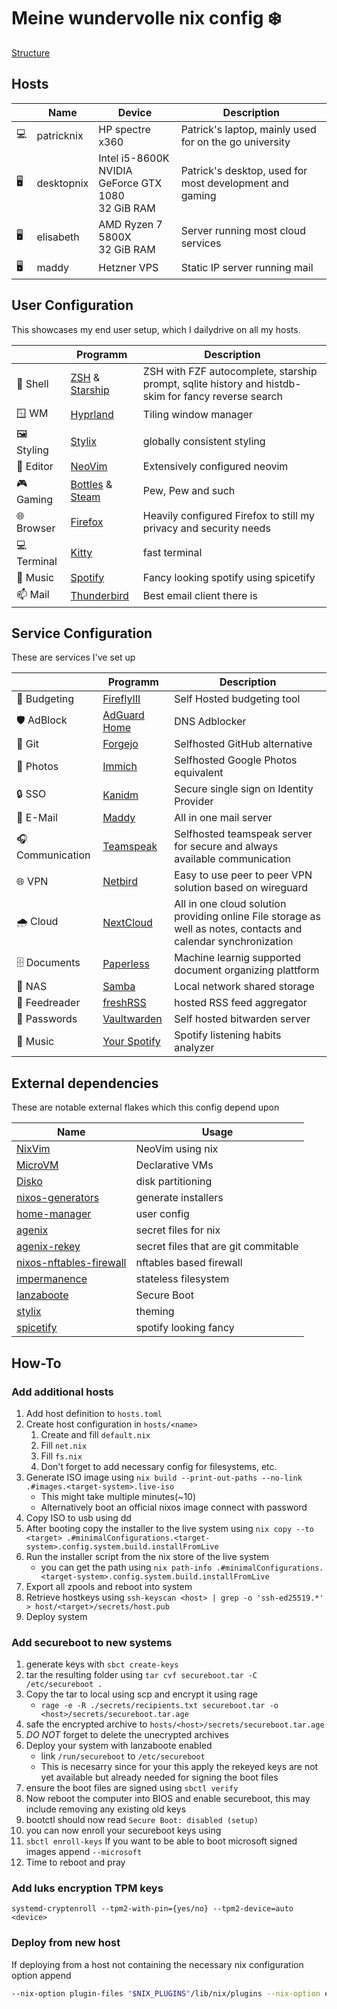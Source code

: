 # Meine wundervolle nix config  ❄️

[Structure](./STRUCTURE.md)


## Hosts
| | Name | Device | Description
---|---|---|---
💻 | patricknix | HP spectre x360 | Patrick's laptop, mainly used for on the go university
🖥️ | desktopnix | Intel i5-8600K <br> NVIDIA GeForce GTX 1080 <br> 32 GiB RAM | Patrick's desktop, used for most development and gaming
🖥️ | elisabeth | AMD Ryzen 7 5800X <br> 32 GiB RAM | Server running most cloud services
🖥️ | maddy | Hetzner VPS | Static IP server running mail

## User Configuration
This showcases my end user setup, which I dailydrive on all my hosts.

| | Programm | Description
---|---|---
🐚 Shell | [ZSH](./users/common/shells/zsh/default.nix) & [Starship](./users/common/shells/starfish.nix) | ZSH with FZF autocomplete, starship prompt, sqlite history and histdb-skim for fancy reverse search
🪟 WM | [Hyprland](./users/patrick/wayland/hyprland.nix) | Tiling window manager
🖼️ Styling | [Stylix](./users/patrick/theme.nix) | globally consistent styling 
📝 Editor | [NeoVim](./users/patrick/programs/nvim/default.nix) | Extensively configured neovim
🎮 Gaming | [Bottles](./users/patrick/programs/bottles.nix) & [Steam](./users/patrick/programs/steam.nix) | Pew, Pew and such
🌐 Browser | [Firefox](./users/patrick/firefox.nix) | Heavily configured Firefox to still my privacy and security needs
💻 Terminal | [Kitty](./users/patrick/programs/kitty.nix) | fast terminal
🎵 Music | [Spotify](./users/patrick/programs/spicetify.nix) | Fancy looking spotify using spicetify
📫 Mail | [Thunderbird](./users/common/programs/thunderbird.nix) | Best email client there is

## Service Configuration
These are services I've set up

| | Programm | Description
---|---|---
💸 Budgeting | [FireflyIII](./config/services/firefly.nix) | Self Hosted budgeting tool
🛡️ AdBlock | [AdGuard Home](./config/services/adguardhome.nix) | DNS Adblocker
🔨 Git | [Forgejo](./config/services/forgejo.nix) | Selfhosted GitHub alternative
📸 Photos | [Immich](./config/services/immich.nix) | Selfhosted Google Photos equivalent
🔒 SSO | [Kanidm](./config/services/kanidm.nix) | Secure single sign on Identity Provider
📧 E-Mail | [Maddy](./config/services/maddy.nix) | All in one mail server
🎧 Communication | [Teamspeak](./config/services/murmur.nix) | Selfhosted teamspeak server for secure and always available communication
🌐 VPN | [Netbird](./config/services/netbird.nix) | Easy to use peer to peer VPN solution based on wireguard
🌧️ Cloud | [NextCloud](./config/services/nextcloud.nix) | All in one cloud solution providing online File storage as well as notes, contacts and calendar synchronization
🗄️ Documents | [Paperless](./config/services/paperless.nix) | Machine learnig supported document organizing plattform
📁 NAS | [Samba](./config/services/samba.nix) | Local network shared storage
📰 Feedreader | [freshRSS](./config/services/ttrss.nix) | hosted RSS feed aggregator
🔑 Passwords | [Vaultwarden](./config/services/vaultwarden.nix) | Self hosted bitwarden server
🎵 Music | [Your Spotify](./config/services/yourspotify.nix) | Spotify listening habits analyzer


## External dependencies
These are notable external flakes which this config depend upon

| Name | Usage |
---|---
[NixVim](https://github.com/nix-community/nixvim) | NeoVim using nix
[MicroVM](https://github.com/astro/microvm.nix) | Declarative VMs
[Disko](https://github.com/nix-community/disko)| disk partitioning
[nixos-generators](https://github.com/nix-community/nixos-generators) | generate installers
[home-manager](https://github.com/nix-community/home-manager) | user config
[agenix](https://github.com/ryantm/agenix) | secret files for nix
[agenix-rekey](https://github.com/oddlama/agenix-rekey) | secret files that are git commitable
[nixos-nftables-firewall](https://github.com/thelegy/nixos-nftables-firewall) | nftables based firewall
[impermanence](https://github.com/nix-community/impermanence) | stateless filesystem
[lanzaboote](https://github.com/nix-community/lanzaboote) | Secure Boot
[stylix](https://github.com/danth/stylix) | theming
[spicetify](https://github.com/Gerg-l/spicetify-nix) | spotify looking fancy



## How-To

### Add additional hosts

1. Add host definition to `hosts.toml`
2. Create host configuration in `hosts/<name>`
    1. Create and fill `default.nix`
    1. Fill `net.nix`
    1. Fill `fs.nix`
    2. Don't forget to add necessary config for filesystems, etc.
3. Generate ISO image using `nix build --print-out-paths --no-link .#images.<target-system>.live-iso`
    - This might take multiple minutes(~10)
    - Alternatively boot an official nixos image connect with password
3. Copy ISO to usb using dd
3. After booting copy the installer to the live system using `nix copy --to <target> .#minimalConfigurations.<target-system>.config.system.build.installFromLive`
4. Run the installer script from the nix store of the live system
    - you can get the path using `nix path-info .#minimalConfigurations.<target-system>.config.system.build.installFromLive`
4. Export all zpools and reboot into system
6. Retrieve hostkeys using `ssh-keyscan <host> | grep -o 'ssh-ed25519.*' > host/<target>/secrets/host.pub`
5. Deploy system

### Add secureboot to new systems

1. generate keys with `sbct create-keys`
1. tar the resulting folder using `tar cvf secureboot.tar -C /etc/secureboot .`
1. Copy the tar to local using scp and encrypt it using rage
    - `rage -e -R ./secrets/recipients.txt secureboot.tar -o <host>/secrets/secureboot.tar.age`
1. safe the encrypted archive to `hosts/<host>/secrets/secureboot.tar.age`
1. *DO NOT* forget to delete the unecrypted archives
1. Deploy your system with lanzaboote enabled
    - link `/run/secureboot` to `/etc/secureboot`
    - This is necesarry since for your this apply the rekeyed keys are not yet available but already needed for signing the boot files
1. ensure the boot files are signed using `sbctl verify`
1. Now reboot the computer into BIOS and enable secureboot,
    this may include removing any existing old keys
1. bootctl should now read `Secure Boot: disabled (setup)`
1. you can now enroll your secureboot keys using
1. `sbctl enroll-keys`
    If you want to be able to boot microsoft signed images append `--microsoft`
1. Time to reboot and pray

### Add luks encryption TPM keys

`systemd-cryptenroll --tpm2-with-pin={yes/no} --tpm2-device=auto <device>`


### Deploy from new host

If deploying from a host not containing the necessary nix configuration option append
```bash
--nix-option plugin-files "$NIX_PLUGINS"/lib/nix/plugins --nix-option extra-builtins-file ./nix/extra-builtins`
```

